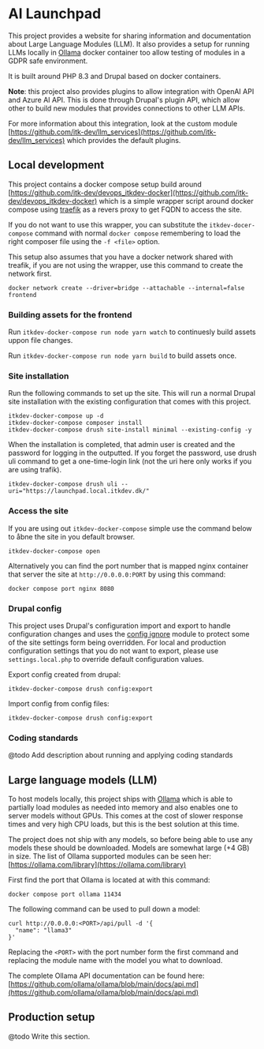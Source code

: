 # AI Launchpad

This project provides a website for sharing information and documentation about Large Language Modules (LLM). It also
provides a setup for running LLMs locally in [Ollama](https://github.com/ollama/ollama) docker container too allow
testing of modules in a GDPR safe environment.

It is built around PHP 8.3 and Drupal based on docker containers.

__Note__: this project also provides plugins to allow integration with OpenAI API and Azure AI API. This is done through
Drupal's plugin API, which allow other to build new modules that provides connections to other LLM APIs.

For more information about this integration, look at the custom module
[https://github.com/itk-dev/llm_services](https://github.com/itk-dev/llm_services) which provides the default plugins.

## Local development

This project contains a docker compose setup build around [https://github.com/itk-dev/devops_itkdev-docker](https://github.com/itk-dev/devops_itkdev-docker)
which is a simple wrapper script around docker compose using [traefik](https://traefik.io/traefik/) as a revers proxy
to get FQDN to access the site.

If you do not want to use this wrapper, you can substitute the `itkdev-docer-compose` command with normal
`docker compose` remembering to load the right composer file using the `-f <file>` option.

This setup also assumes that you have a docker network shared with treafik, if you are not using the wrapper, use this
command to create the network first.

```shell
docker network create --driver=bridge --attachable --internal=false frontend
```

### Building assets for the frontend

Run `itkdev-docker-compose run node yarn watch` to continuesly build assets uppon file changes.

Run `itkdev-docker-compose run node yarn build` to build assets once.

### Site installation

Run the following commands to set up the site. This will run a normal Drupal site installation with the existing
configuration that comes with this project.

```shell
itkdev-docker-compose up -d
itkdev-docker-compose composer install
itkdev-docker-compose drush site-install minimal --existing-config -y
```

When the installation is completed, that admin user is created and the password for logging in the outputted. If you
forget the password, use drush uli command to get a one-time-login link (not the uri here only works if you are using
trafik).

```shell
itkdev-docker-compose drush uli --uri="https://launchpad.local.itkdev.dk/"
```

### Access the site

If you are using out `itkdev-docker-compose` simple use the command below to åbne the site in you default browser.

```shell
itkdev-docker-compose open
```

Alternatively you can find the port number that is mapped nginx container that server the site at `http://0.0.0.0:PORT`
by using this command:

```shell
docker compose port nginx 8080
```

### Drupal config

This project uses Drupal's configuration import and export to handle configuration changes and uses the
[config ignore](https://www.drupal.org/project/config_ignore) module to protect some of the site settings form being
overridden. For local and production configuration settings that you do not want to export, please use
`settings.local.php` to override default configuration values.

Export config created from drupal:

```shell
itkdev-docker-compose drush config:export
```

Import config from config files:

```shell
itkdev-docker-compose drush config:export
```

### Coding standards

@todo Add description about running and applying coding standards

## Large language models (LLM)

To host models locally, this project ships with [Ollama](https://ollama.com/) which is able to partially load modules as
needed into memory and also enables one to server models without GPUs. This comes at the cost of slower response times
and very high CPU loads, but this is the best solution at this time.

The project does not ship with any models, so before being able to use any models these should be downloaded. Models are
somewhat large (+4 GB) in size. The list of Ollama supported modules can be seen her:
[https://ollama.com/library](https://ollama.com/library)

First find the port that Ollama is located at with this command:

```shell
docker compose port ollama 11434
```

The following command can be used to pull down a model:

```shell
curl http://0.0.0.0:<PORT>/api/pull -d '{
  "name": "llama3"
}'
```

Replacing the `<PORT>` with the port number form the first command and replacing the module name with the model you
what to download.

The complete Ollama API documentation can be found here: [https://github.com/ollama/ollama/blob/main/docs/api.md](https://github.com/ollama/ollama/blob/main/docs/api.md)

## Production setup

@todo Write this section.
